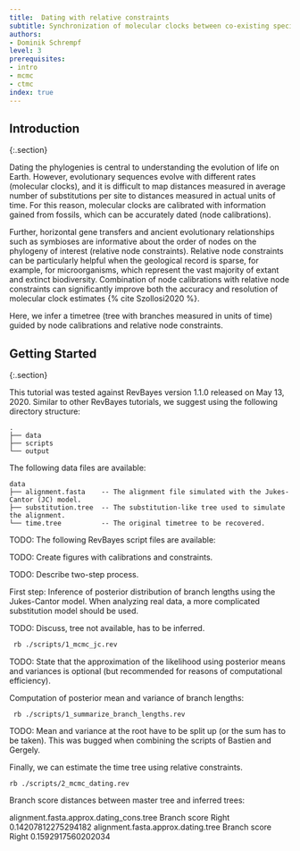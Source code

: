```yaml
---
title:  Dating with relative constraints
subtitle: Synchronization of molecular clocks between co-existing species
authors:
- Dominik Schrempf
level: 3
prerequisites:
- intro
- mcmc
- ctmc
index: true
---
```


Introduction
--------------
{:.section}

Dating the phylogenies is central to understanding the evolution of life on
Earth. However, evolutionary sequences evolve with different rates (molecular
clocks), and it is difficult to map distances measured in average number of
substitutions per site to distances measured in actual units of time. For this
reason, molecular clocks are calibrated with information gained from fossils,
which can be accurately dated (node calibrations).

Further, horizontal gene transfers and ancient evolutionary relationships such
as symbioses are informative about the order of nodes on the phylogeny of
interest (relative node constraints). Relative node constraints can be
particularly helpful when the geological record is sparse, for example, for
microorganisms, which represent the vast majority of extant and extinct
biodiversity. Combination of node calibrations with relative node constraints
can significantly improve both the accuracy and resolution of molecular clock
estimates {% cite Szollosi2020 %}.

Here, we infer a timetree (tree with branches measured in units of time) guided
by node calibrations and relative node constraints.

Getting Started
------------------
{:.section}

This tutorial was tested against RevBayes version 1.1.0 released on May
13, 2020. Similar to other RevBayes tutorials, we suggest using the following
directory structure:
```
.
├── data
├── scripts
└── output
```

The following data files are available:
```
data
├── alignment.fasta    -- The alignment file simulated with the Jukes-Cantor (JC) model.
├── substitution.tree  -- The substitution-like tree used to simulate the alignment.
└── time.tree          -- The original timetree to be recovered.
```

TODO: The following RevBayes script files are available:

TODO: Create figures with calibrations and constraints.

TODO: Describe two-step process.

First step: Inference of posterior distribution of branch lengths using the
Jukes-Cantor model. When analyzing real data, a more complicated substitution
model should be used.

TODO: Discuss, tree not available, has to be inferred.

```bash
 rb ./scripts/1_mcmc_jc.rev

```

TODO: State that the approximation of the likelihood using posterior means and
variances is optional (but recommended for reasons of computational efficiency).

Computation of posterior mean and variance of branch lengths:
```
 rb ./scripts/1_summarize_branch_lengths.rev
```

TODO: Mean and variance at the root have to be split up (or the sum has to be
taken). This was bugged when combining the scripts of Bastien and Gergely.

Finally, we can estimate the time tree using relative constraints.
```
rb ./scripts/2_mcmc_dating.rev
```

Branch score distances between master tree and inferred trees:

alignment.fasta.approx.dating_cons.tree
Branch score               Right 0.14207812275294182
alignment.fasta.approx.dating.tree
Branch score               Right 0.1592917560202034
